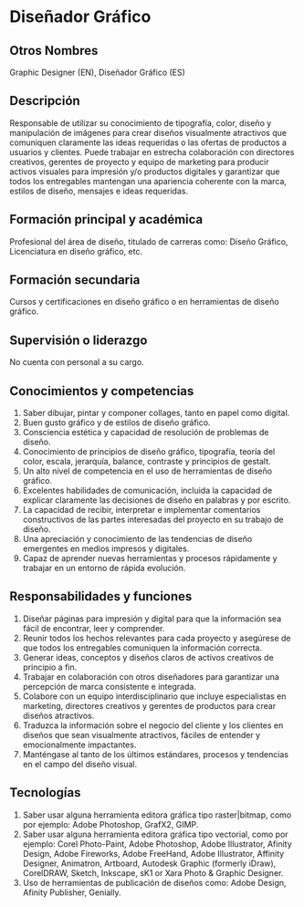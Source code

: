 # Diseñador Gráfico

## Otros Nombres

Graphic Designer (EN), Diseñador Gráfico (ES)

## Descripción

Responsable de utilizar su conocimiento de tipografía, color, diseño y manipulación de imágenes para crear diseños visualmente atractivos que comuniquen claramente las ideas requeridas o las ofertas de productos a usuarios y clientes. Puede trabajar en estrecha colaboración con directores creativos, gerentes de proyecto y equipo de marketing para producir activos visuales para impresión y/o productos digitales y garantizar que todos los entregables mantengan una apariencia coherente con la marca, estilos de diseño, mensajes e ideas requeridas.

## Formación principal y académica

Profesional del área de diseño, titulado de carreras como: Diseño Gráfico, Licenciatura en diseño gráfico, etc.

## Formación secundaria

Cursos y certificaciones en diseño gráfico o en herramientas de diseño gráfico.

## Supervisión o liderazgo

No cuenta con personal a su cargo.

## Conocimientos y competencias

1.	Saber dibujar, pintar y componer collages, tanto en papel como digital.
2.	Buen gusto gráfico y de estilos de diseño gráfico.
3.	Consciencia estética y capacidad de resolución de problemas de diseño.
4.	Conocimiento de principios de diseño gráfico, tipografía, teoría del color, escala, jerarquía, balance, contraste y principios de gestalt. 
5.	Un alto nivel de competencia en el uso de herramientas de diseño gráfico.
6.	Excelentes habilidades de comunicación, incluida la capacidad de explicar claramente las decisiones de diseño en palabras y por escrito.
7.	La capacidad de recibir, interpretar e implementar comentarios constructivos de las partes interesadas del proyecto en su trabajo de diseño.
8.	Una apreciación y conocimiento de las tendencias de diseño emergentes en medios impresos y digitales.
9.	Capaz de aprender nuevas herramientas y procesos rápidamente y trabajar en un entorno de rápida evolución.

## Responsabilidades y funciones

1.	Diseñar páginas para impresión y digital para que la información sea fácil de encontrar, leer y comprender.
2.	Reunir todos los hechos relevantes para cada proyecto y asegúrese de que todos los entregables comuniquen la información correcta.
3.	Generar ideas, conceptos y diseños claros de activos creativos de principio a fin.
4.	Trabajar en colaboración con otros diseñadores para garantizar una percepción de marca consistente e integrada.
5.	Colabore con un equipo interdisciplinario que incluye especialistas en marketing, directores creativos y gerentes de productos para crear diseños atractivos.
6.	Traduzca la información sobre el negocio del cliente y los clientes en diseños que sean visualmente atractivos, fáciles de entender y emocionalmente impactantes.
7.	Manténgase al tanto de los últimos estándares, procesos y tendencias en el campo del diseño visual.

## Tecnologías

1.	Saber usar alguna herramienta editora gráfica tipo raster|bitmap, como por ejemplo: Adobe Photoshop, GrafX2, GIMP.
2.	Saber usar alguna herramienta editora gráfica tipo vectorial, como por ejemplo: Corel Photo-Paint, Adobe Photoshop, Adobe Illustrator, Afinity Design,  Adobe Fireworks, Adobe FreeHand, Adobe Illustrator, Affinity Designer, Animatron, Artboard, Autodesk Graphic (formerly iDraw), CorelDRAW, Sketch, Inkscape, sK1 or Xara Photo & Graphic Designer.
3.	Uso de herramientas de publicación de diseños como: Adobe Design, Afinity Publisher, Genially.
